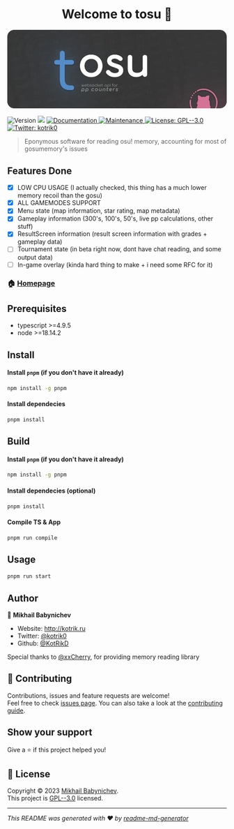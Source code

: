 <h1 align="center">Welcome to tosu 👋</h1>
<img src=".github/logo.png" />
<p>
  <img alt="Version" src="https://img.shields.io/badge/version-1.0.0-blue.svg?cacheSeconds=2592000" />
  <img src="https://img.shields.io/badge/node-%3E%3D18.14.2-blue.svg" />
  <a href="https://github.com/KotRikD/tosu#readme" target="_blank">
    <img alt="Documentation" src="https://img.shields.io/badge/documentation-yes-brightgreen.svg" />
  </a>
  <a href="https://github.com/KotRikD/tosu/graphs/commit-activity" target="_blank">
    <img alt="Maintenance" src="https://img.shields.io/badge/Maintained%3F-yes-green.svg" />
  </a>
  <a href="https://github.com/KotRikD/tosu/blob/master/LICENSE" target="_blank">
    <img alt="License: GPL--3.0" src="https://img.shields.io/github/license/KotRikD/tosu" />
  </a>
  <a href="https://twitter.com/kotrik0" target="_blank">
    <img alt="Twitter: kotrik0" src="https://img.shields.io/twitter/follow/kotrik0.svg?style=social" />
  </a>
</p>

> Eponymous software for reading osu! memory, accounting for most of gosumemory's issues

Features Done
---
- [X] LOW CPU USAGE (I actually checked, this thing has a much lower memory recoil than the gosu)
- [X] ALL GAMEMODES SUPPORT
- [X] Menu state (map information, star rating, map metadata)
- [X] Gameplay information (300's, 100's, 50's, live pp calculations, other stuff)
- [X] ResultScreen information (result screen information with grades + gameplay data)
- [ ] Tournament state (in beta right now, dont have chat reading, and some output data)
- [ ] In-game overlay (kinda hard thing to make + i need some RFC for it)

### 🏠 [Homepage](https://github.com/KotRikD/tosu#readme)

## Prerequisites

- typescript >=4.9.5
- node >=18.14.2

## Install

#### Install `pnpm` (if you don't have it already)

```sh
npm install -g pnpm
```

#### Install dependecies
```sh
pnpm install
```

## Build

#### Install `pnpm` (if you don't have it already)

```sh
npm install -g pnpm
```

#### Install dependecies (optional)

```sh
pnpm install
```

#### Compile TS & App

```sh
pnpm run compile
```

## Usage

```sh
pnpm run start
```

## Author

👤 **Mikhail Babynichev**

* Website: http://kotrik.ru
* Twitter: [@kotrik0](https://twitter.com/kotrik0)
* Github: [@KotRikD](https://github.com/KotRikD)

Special thanks to [@xxCherry](https://github.com/xxCherry), for providing memory reading library

## 🤝 Contributing

Contributions, issues and feature requests are welcome!<br />Feel free to check [issues page](https://github.com/KotRikD/tosu/issues). You can also take a look at the [contributing guide](https://github.com/KotRikD/tosu/blob/master/CONTRIBUTING.md).

## Show your support

Give a ⭐️ if this project helped you!

## 📝 License

Copyright © 2023 [Mikhail Babynichev](https://github.com/KotRikD).<br />
This project is [GPL--3.0](https://github.com/KotRikD/tosu/blob/master/LICENSE) licensed.

***
_This README was generated with ❤️ by [readme-md-generator](https://github.com/kefranabg/readme-md-generator)_
